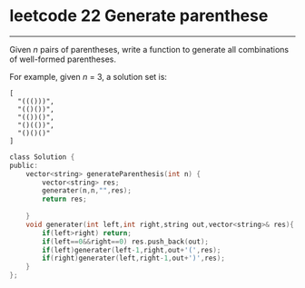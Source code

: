 # leetcode  22 Generate parenthese

------

Given *n* pairs of parentheses, write a function to generate all combinations of well-formed parentheses.

For example, given *n* = 3, a solution set is:

```
[
  "((()))",
  "(()())",
  "(())()",
  "()(())",
  "()()()"
]
```

```c
class Solution {
public:
    vector<string> generateParenthesis(int n) {
        vector<string> res;
        generater(n,n,"",res);
        return res;
        
    }
    void generater(int left,int right,string out,vector<string>& res){
        if(left>right) return;
        if(left==0&&right==0) res.push_back(out);
        if(left)generater(left-1,right,out+'(',res);
        if(right)generater(left,right-1,out+')',res);
    }
};
```

